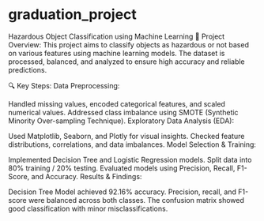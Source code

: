 # graduation_project
Hazardous Object Classification using Machine Learning
📌 Project Overview:
This project aims to classify objects as hazardous or not based on various features using machine learning models. The dataset is processed, balanced, and analyzed to ensure high accuracy and reliable predictions.

🔍 Key Steps:
Data Preprocessing:

Handled missing values, encoded categorical features, and scaled numerical values.
Addressed class imbalance using SMOTE (Synthetic Minority Over-sampling Technique).
Exploratory Data Analysis (EDA):

Used Matplotlib, Seaborn, and Plotly for visual insights.
Checked feature distributions, correlations, and data imbalances.
Model Selection & Training:

Implemented Decision Tree and Logistic Regression models.
Split data into 80% training / 20% testing.
Evaluated models using Precision, Recall, F1-Score, and Accuracy.
Results & Findings:

Decision Tree Model achieved 92.16% accuracy.
Precision, recall, and F1-score were balanced across both classes.
The confusion matrix showed good classification with minor misclassifications.
